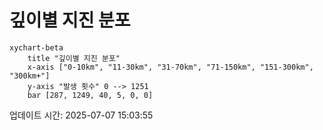 # 깊이별 지진 분포

```mermaid
xychart-beta
    title "깊이별 지진 분포"
    x-axis ["0-10km", "11-30km", "31-70km", "71-150km", "151-300km", "300km+"]
    y-axis "발생 횟수" 0 --> 1251
    bar [287, 1249, 40, 5, 0, 0]
```

업데이트 시간: 2025-07-07 15:03:55
